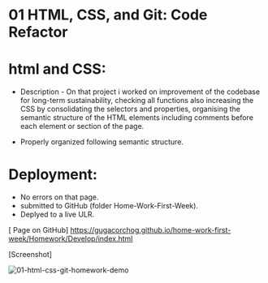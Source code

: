 # 01 HTML, CSS, and Git: Code Refactor

# html and CSS:

* Description - On that project i worked on improvement of the codebase for long-term sustainability, checking all functions also increasing the CSS by consolidating the selectors and properties, organising the semantic structure of the HTML elements including comments before each element or section of the page.
 

* Properly organized following semantic structure.

# Deployment:

* No errors on that page.
* submitted to GitHub (folder Home-Work-First-Week).
* Deplyed to a live ULR.

[ Page on GitHub] 
 https://gugacorchog.github.io/home-work-first-week/Homework/Develop/index.html

[Screenshot]

![01-html-css-git-homework-demo](https://user-images.githubusercontent.com/87793995/130548131-9aaaa8b0-714f-4799-93a6-c049ee5f07ff.png)



